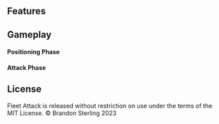 ## Features

## Gameplay

#### Positioning Phase

#### Attack Phase

## License
Fleet Attack is released without restriction on use under the terms of the MIT License. © Brandon Sterling 2023
